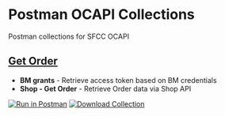 # Postman OCAPI Collections
Postman collections for SFCC OCAPI

## [Get Order](ocapi_get_order.postman_collection)

* **BM grants** - Retrieve access token based on BM credentials
* **Shop - Get Order** - Retrieve Order data via Shop API

[![Run in Postman](https://run.pstmn.io/button.svg)](https://www.getpostman.com/run-collection/40101b8283db0fdc54d3)  [![Download Collection](https://velizarn.github.io/images/download.svg)](../../raw/master/ocapi_get_order.postman_collection)